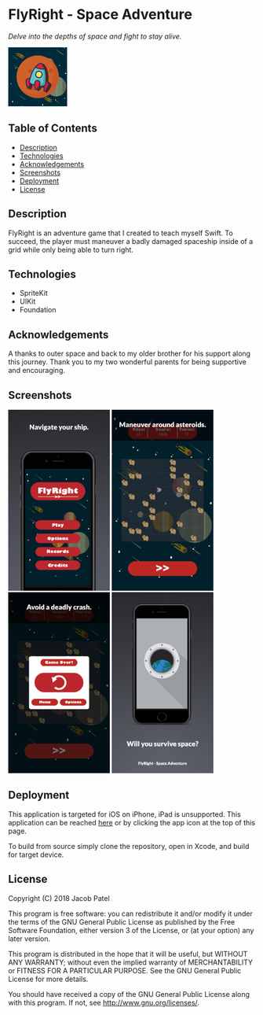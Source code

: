 # FlyRight - Space Adventure 

*Delve into the depths of space and fight to stay alive.* 

[![Appstore](FlyRight/Assets.xcassets/AppIcon.appiconset/Icon-App-60x60@2x.png)](https://itunes.apple.com/us/app/flyright-space-adventure/id1412455323?ls=1&mt=8)

## Table of Contents
- [Description](#description)
- [Technologies](#technologies)
- [Acknowledgements](#acknowledgements)
- [Screenshots](#screenshots)
- [Deployment](#deployment)
- [License](#license)

## Description

FlyRight is an adventure game that I created to teach myself Swift. To succeed, the player must maneuver a badly damaged spaceship inside of a grid while only being able to turn right.

## Technologies

* SpriteKit
* UIKit
* Foundation

## Acknowledgements

A thanks to outer space and back to my older brother for his support along this journey. Thank you to my two wonderful parents for being supportive and encouraging.

## Screenshots

<img src="Screenshots/Menu.jpg" width="207" height="368"> <img src="Screenshots/Game.jpg" width="207" height="368">
<img src="Screenshots/GameOver.jpg" width="207" height="368"> <img src="Screenshots/Launchscreen.jpg" width="207" height="368">

## Deployment

This application is targeted for iOS on iPhone, iPad is unsupported. This application can be reached [here](https://itunes.apple.com/us/app/flyright-space-adventure/id1412455323?ls=1&mt=8) or by clicking the  app icon at the top of this page.

To build from source simply clone the repository, open in Xcode, and build for target device.

## License

 Copyright (C) 2018 Jacob Patel

 This program is free software: you can redistribute it and/or modify
 it under the terms of the GNU General Public License as published by
 the Free Software Foundation, either version 3 of the License, or
 (at your option) any later version.

 This program is distributed in the hope that it will be useful,
 but WITHOUT ANY WARRANTY; without even the implied warranty of
 MERCHANTABILITY or FITNESS FOR A PARTICULAR PURPOSE.  See the
 GNU General Public License for more details.

 You should have received a copy of the GNU General Public License
 along with this program.  If not, see <http://www.gnu.org/licenses/>.
